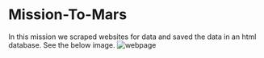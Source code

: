 # Mission-To-Mars
In this mission we scraped websites for data and saved the data in an html database.
See the below image. 
![webpage](https://user-images.githubusercontent.com/88689043/139616256-a0577636-73f9-4f14-8e2c-f06d281e1625.PNG)
